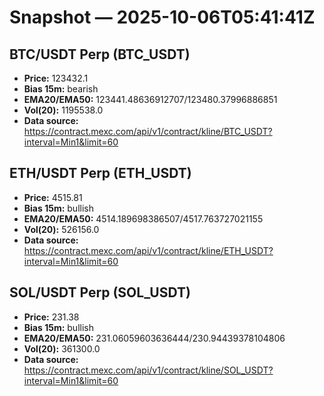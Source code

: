 # Snapshot — 2025-10-06T05:41:41Z

## BTC/USDT Perp (BTC_USDT)
- **Price:** 123432.1
- **Bias 15m:** bearish
- **EMA20/EMA50:** 123441.48636912707/123480.37996886851
- **Vol(20):** 1195538.0
- **Data source:** https://contract.mexc.com/api/v1/contract/kline/BTC_USDT?interval=Min1&limit=60

## ETH/USDT Perp (ETH_USDT)
- **Price:** 4515.81
- **Bias 15m:** bullish
- **EMA20/EMA50:** 4514.189698386507/4517.763727021155
- **Vol(20):** 526156.0
- **Data source:** https://contract.mexc.com/api/v1/contract/kline/ETH_USDT?interval=Min1&limit=60

## SOL/USDT Perp (SOL_USDT)
- **Price:** 231.38
- **Bias 15m:** bullish
- **EMA20/EMA50:** 231.06059603636444/230.94439378104806
- **Vol(20):** 361300.0
- **Data source:** https://contract.mexc.com/api/v1/contract/kline/SOL_USDT?interval=Min1&limit=60
